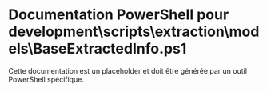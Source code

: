 # Documentation PowerShell pour development\scripts\extraction\models\BaseExtractedInfo.ps1

Cette documentation est un placeholder et doit être générée par un outil PowerShell spécifique.
